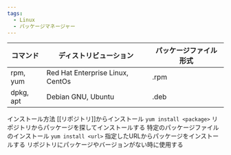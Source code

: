 ```yaml
---
tags:
  - Linux
  - パッケージマネージャー
---
```

| コマンド      | ディストリビューション                      | パッケージファイル形式 |
| --------- | -------------------------------- | ----------- |
| rpm, yum  | Red Hat Enterprise Linux, CentOs | .rpm        |
| dpkg, apt | Debian GNU, Ubuntu               | .deb        |

インストール方法
	[[リポジトリ]]からインストール
		`yum install <package>`
		リポジトリからパッケージを探してインストールする
	特定のパッケージファイルのインストール
		`yum install <url>`
		指定したURLからパッケージをインストールする
		リポジトリにパッケージやバージョンがない時に使用する